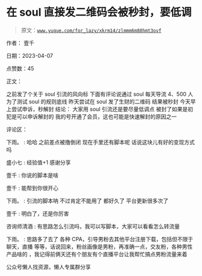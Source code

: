 # 在 soul 直接发二维码会被秒封，要低调

> 原文：[`www.yuque.com/for_lazy/xkrm14/zlmmm6m88hmt3ovf`](https://www.yuque.com/for_lazy/xkrm14/zlmmm6m88hmt3ovf)

作者： 壹千

日期：2023-04-07

点赞数：45

正文：

之前发了个关于 soul 引流的风向标 下面有评论说通过 soul 每天导流 4、500 人 为了测试 soul 的规则底线 昨天尝试在 soul 发了生财的二维码 结果被秒封 今天早上尝试申诉，秒解封 结论： 大家用 soul 引流还是要尽量低调点 被封了如果是初犯是可以申诉解封的 我的号开通了会员，这也可能是快速解封的原因之一

评论区：

下雨。 : 哈哈 之前差点被撸倒闭 现在手里还有脚本呢 话说这块儿有好的变现方式吗

盛小七 : 经验值+1 感谢分享

壹千 : 你说的脚本是啥

壹千 : 能帮到你很开心

下雨。 : 引流的脚本呐 不过肯定不能用了 都好久了 平台更新很多次了

壹千 : 明白了，还是你厉害

咨询师清酒 : 有思路怎么引流吗，我可以写脚本，大家可以看看怎么转流量

下雨。 : 思路多了去了 各种 CPA，引导男粉去其他平台注册下载，包括但不限于 聊天，直播 等等，话说回来，粉丝画像是男粉，再准确一点，交友粉，各种男性产品啥的 ，我记得前俩天还有个朋友有个直播平台让我帮忙搞点男粉流量来着

公众号懒人找资源，懒人专属群分享

